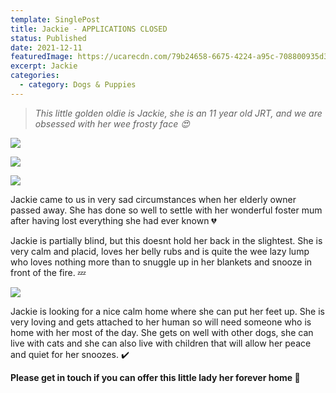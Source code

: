 ```yaml
---
template: SinglePost
title: Jackie - APPLICATIONS CLOSED
status: Published
date: 2021-12-11
featuredImage: https://ucarecdn.com/79b24658-6675-4224-a95c-708800935d3e/-/crop/791x599/0,154/-/preview/
excerpt: Jackie
categories:
  - category: Dogs & Puppies
---
```

> *This little golden oldie is Jackie, she is an 11 year old JRT, and we are obsessed with her wee frosty face 😍*

![](https://ucarecdn.com/d372127d-9013-40b6-99b2-e23755b79889/)

![](https://ucarecdn.com/daef10b8-c1bf-4be2-986d-d2904bc95ad9/)

![](https://ucarecdn.com/c4882901-9273-4136-bde6-7059003e105c/)

Jackie came to us in very sad circumstances when her elderly owner passed away. She has done so well to settle with her wonderful foster mum after having lost everything she had ever known 💔


Jackie is partially blind, but this doesnt hold her back in the slightest. She is very calm and placid, loves her belly rubs and is quite the wee lazy lump who loves nothing more than to snuggle up in her blankets and snooze in front of the fire. 💤

![](https://ucarecdn.com/0614d75f-f622-4478-82e5-b01fb1028db6/)


Jackie is looking for a nice calm home where she can put her feet up. She is very loving and gets attached to her human so will need someone who is home with her most of the day. She gets on well with other dogs, she can live with cats and she can also live with children that will allow her peace and quiet for her snoozes. ✔️


**Please get in touch if you can offer this little lady her forever home 🏡**